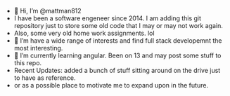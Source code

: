 - 👋 Hi, I’m @mattman812
- I have been a software engeneer since 2014.  I am adding this git repository just to store some old code that I may or may not work again.
- Also, some very old home work assignments.  lol 
- 👀 I’m have a wide range of interests and find full stack developemnt the most interesting.  
- 🌱 I’m currently learning angular.  Been on 13 and may post some stuff to this repo.
- Recent Updates: added a bunch of stuff sitting around on the drive just to have as reference.
-   or as a possible place to motivate me to expand upon in the future.

<!---
mattman812/mattman812 is a ✨ special ✨ repository because its `README.md` (this file) appears on your GitHub profile.
You can click the Preview link to take a look at your changes.
--->
